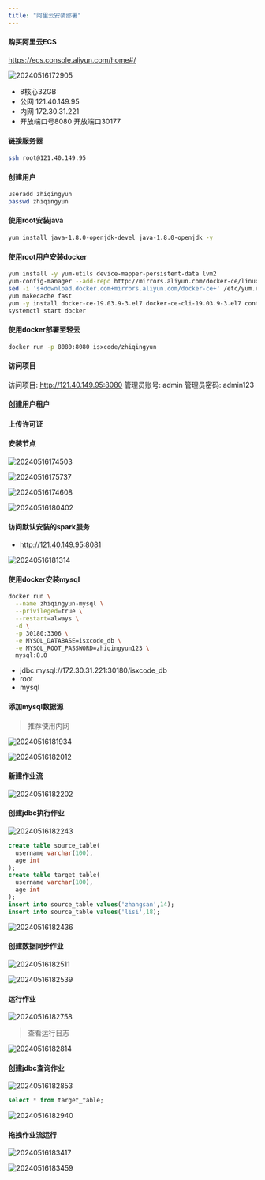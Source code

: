 ```yaml
---
title: "阿里云安装部署"
---
```


#### 购买阿里云ECS

https://ecs.console.aliyun.com/home#/

![20240516172905](https://img.isxcode.com/picgo/20240516172905.png)

- 8核心32GB
- 公网 121.40.149.95
- 内网 172.30.31.221
- 开放端口号8080  开放端口30177

#### 链接服务器

```bash
ssh root@121.40.149.95
```

#### 创建用户

```bash
useradd zhiqingyun
passwd zhiqingyun
```

#### 使用root安装java

```bash
yum install java-1.8.0-openjdk-devel java-1.8.0-openjdk -y
```

#### 使用root用户安装docker

```bash
yum install -y yum-utils device-mapper-persistent-data lvm2
yum-config-manager --add-repo http://mirrors.aliyun.com/docker-ce/linux/centos/docker-ce.repo 
sed -i 's+download.docker.com+mirrors.aliyun.com/docker-ce+' /etc/yum.repos.d/docker-ce.repo
yum makecache fast
yum -y install docker-ce-19.03.9-3.el7 docker-ce-cli-19.03.9-3.el7 containerd.io
systemctl start docker
```

#### 使用docker部署至轻云

```bash
docker run -p 8080:8080 isxcode/zhiqingyun
```

#### 访问项目

访问项目:   http://121.40.149.95:8080
管理员账号: admin
管理员密码: admin123

#### 创建用户租户

#### 上传许可证

#### 安装节点

![20240516174503](https://img.isxcode.com/picgo/20240516174503.png)

![20240516175737](https://img.isxcode.com/picgo/20240516175737.png)

![20240516174608](https://img.isxcode.com/picgo/20240516174608.png)

![20240516180402](https://img.isxcode.com/picgo/20240516180402.png)

#### 访问默认安装的spark服务

-  http://121.40.149.95:8081

![20240516181314](https://img.isxcode.com/picgo/20240516181314.png)

#### 使用docker安装mysql

```bash
docker run \
  --name zhiqingyun-mysql \
  --privileged=true \
  --restart=always \
  -d \
  -p 30180:3306 \
  -e MYSQL_DATABASE=isxcode_db \
  -e MYSQL_ROOT_PASSWORD=zhiqingyun123 \
  mysql:8.0
```

- jdbc:mysql://172.30.31.221:30180/isxcode_db
- root
- mysql

#### 添加mysql数据源

> 推荐使用内网

![20240516181934](https://img.isxcode.com/picgo/20240516181934.png)

![20240516182012](https://img.isxcode.com/picgo/20240516182012.png)

#### 新建作业流

![20240516182202](https://img.isxcode.com/picgo/20240516182202.png)

#### 创建jdbc执行作业

![20240516182243](https://img.isxcode.com/picgo/20240516182243.png)

```sql
create table source_table(
  username varchar(100),
  age int
);
create table target_table(
  username varchar(100),
  age int
);
insert into source_table values('zhangsan',14);
insert into source_table values('lisi',18);
```

![20240516182436](https://img.isxcode.com/picgo/20240516182436.png)

#### 创建数据同步作业

![20240516182511](https://img.isxcode.com/picgo/20240516182511.png)

![20240516182539](https://img.isxcode.com/picgo/20240516182539.png)

#### 运行作业

![20240516182758](https://img.isxcode.com/picgo/20240516182758.png)

> 查看运行日志

![20240516182814](https://img.isxcode.com/picgo/20240516182814.png)

#### 创建jdbc查询作业

![20240516182853](https://img.isxcode.com/picgo/20240516182853.png)

```sql
select * from target_table;
```

![20240516182940](https://img.isxcode.com/picgo/20240516182940.png)

#### 拖拽作业流运行

![20240516183417](https://img.isxcode.com/picgo/20240516183417.png)

![20240516183459](https://img.isxcode.com/picgo/20240516183459.png)

